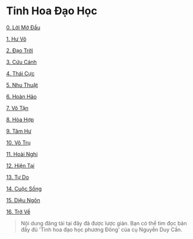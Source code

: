 # Tinh Hoa Đạo Học

[0. Lời Mở Đầu](https://github.com/thaicuc/tinh-hoa-dao-hoc/blob/master/00-gioi-thieu.md)

[1. Hư Vô](https://github.com/thaicuc/tinh-hoa-dao-hoc/blob/master/01-hu-vo.md)

[2. Đạo Trời](https://github.com/thaicuc/tinh-hoa-dao-hoc/blob/master/02-dao-troi.md)

[3. Cứu Cánh](https://github.com/thaicuc/tinh-hoa-dao-hoc/blob/master/03-cuu-canh.md)

[4. Thái Cực](https://github.com/thaicuc/tinh-hoa-dao-hoc/blob/master/04-thai-cuc.md)

[5. Nhu Thuật](https://github.com/thaicuc/tinh-hoa-dao-hoc/blob/master/05-nhu-thuat.md)

[6. Hoàn Hảo](https://github.com/thaicuc/tinh-hoa-dao-hoc/blob/master/06-hoan-hao.md)

[7. Vô Tận](https://github.com/thaicuc/tinh-hoa-dao-hoc/blob/master/07-vo-tan.md)

[8. Hòa Hợp](https://github.com/thaicuc/tinh-hoa-dao-hoc/blob/master/08-hoa-hop.md)

[9. Tâm Hư](https://github.com/thaicuc/tinh-hoa-dao-hoc/blob/master/09-tam-hu.md)

[10. Vô Trụ](https://github.com/thaicuc/tinh-hoa-dao-hoc/blob/master/10-vo-tru.md)

[11. Hoài Nghi](https://github.com/thaicuc/tinh-hoa-dao-hoc/blob/master/11-hoai-nghi.md)

[12. Hiện Tại](https://github.com/thaicuc/tinh-hoa-dao-hoc/blob/master/12-hien-tai.md)

[13. Tự Do](https://github.com/thaicuc/tinh-hoa-dao-hoc/blob/master/13-tu-do.md)

[14. Cuộc Sống](https://github.com/thaicuc/tinh-hoa-dao-hoc/blob/master/14-cuoc-song.md)

[15. Diệu Ngôn](https://github.com/thaicuc/tinh-hoa-dao-hoc/blob/master/15-dieu-ngon.md)

[16. Trở Về](https://github.com/thaicuc/tinh-hoa-dao-hoc/blob/master/16-tro-ve.md)

> Nội dung đăng tải tại đây đã được lược giản. Bạn có thể tìm đọc bản đầy đủ
> 'Tinh hoa đạo học phương Đông' của cụ Nguyễn Duy Cần.
